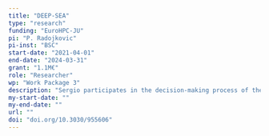 ```yaml
---
title: "DEEP-SEA"
type: "research"
funding: "EuroHPC-JU"
pi: "P. Radojkovic"
pi-inst: "BSC"
start-date: "2021-04-01"
end-date: "2024-03-31"
grant: "1.1M€"
role: "Researcher"
wp: "Work Package 3"
description: "Sergio participates in the decision-making process of the mechanisms to tackle dynamic resources"
my-start-date: ""
my-end-date: ""
url: ""
doi: "doi.org/10.3030/955606"
---
```

